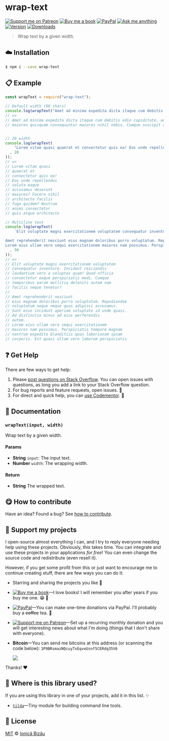 <!-- Please do not edit this file. Edit the `blah` field in the `package.json` instead. If in doubt, open an issue. -->


# wrap-text

 [![Support me on Patreon][badge_patreon]][patreon] [![Buy me a book][badge_amazon]][amazon] [![PayPal][badge_paypal_donate]][paypal-donations] [![Ask me anything](https://img.shields.io/badge/ask%20me-anything-1abc9c.svg)](https://github.com/IonicaBizau/ama) [![Version](https://img.shields.io/npm/v/wrap-text.svg)](https://www.npmjs.com/package/wrap-text) [![Downloads](https://img.shields.io/npm/dt/wrap-text.svg)](https://www.npmjs.com/package/wrap-text)

> Wrap text by a given width.

## :cloud: Installation

```sh
$ npm i --save wrap-text
```


## :clipboard: Example



```js
const wrapText = require("wrap-text");

// Default width (80 chars)
console.log(wrapText("Amet ad minima expedita dicta itaque cum debitis odio cupiditate, animi. Libero maiores quisquam consequuntur maiores nihil nobis. Cumque suscipit asperiores voluptate magnam iste suscipit reprehenderit adipisci quasi. Officia quia."));
// =>
// Amet ad minima expedita dicta itaque cum debitis odio cupiditate, animi. Libero
// maiores quisquam consequuntur maiores nihil nobis. Cumque suscipit asperiores


// 20 width
console.log(wrapText(
    "Lorem vitae quasi quaerat et consectetur quis ea! Eos unde repellendus soluta eaque accusamus deserunt maiores? Facere nihil architecto facilis fuga quidem? Nostrum animi consectetur quis atque architecto totam molestias."
  , 20
));
// =>
// Lorem vitae quasi
// quaerat et
// consectetur quis ea!
// Eos unde repellendus
// soluta eaque
// accusamus deserunt
// maiores? Facere nihil
// architecto facilis
// fuga quidem? Nostrum
// animi consectetur
// quis atque architecto

// Multiline text
console.log(wrapText(
    `Elit voluptate magni exercitationem voluptatem consequatur inventore. Incidunt reiciendis laudantium vero a voluptas quam! Quod officia consectetur eaque perspiciatis modi. Cumque temporibus earum mollitia deleniti autem nam facilis neque tenetur?

Amet reprehenderit nesciunt eius magnam doloribus porro voluptatum. Repudiandae voluptatum neque neque quos adipisci accusamus. Sunt esse incidunt aperiam voluptate id unde quasi. Ad distinctio minus ad eius perferendis autem.
Lorem eius ullam vero sequi exercitationem maiores nam possimus. Perspiciatis tempore magnam nostrum expedita blanditiis quas laboriosam ipsam corporis. Est quasi ullam vero laborum perspiciatis eius eos aut. Libero ab.`
  , 50
));
// =>
// Elit voluptate magni exercitationem voluptatem
// consequatur inventore. Incidunt reiciendis
// laudantium vero a voluptas quam! Quod officia
// consectetur eaque perspiciatis modi. Cumque
// temporibus earum mollitia deleniti autem nam
// facilis neque tenetur?
//
// Amet reprehenderit nesciunt
// eius magnam doloribus porro voluptatum. Repudiandae
// voluptatum neque neque quos adipisci accusamus.
// Sunt esse incidunt aperiam voluptate id unde quasi.
// Ad distinctio minus ad eius perferendis
// autem.
// Lorem eius ullam vero sequi exercitationem
// maiores nam possimus. Perspiciatis tempore magnam
// nostrum expedita blanditiis quas laboriosam ipsam
// corporis. Est quasi ullam vero laborum perspiciatis
```



## :question: Get Help

There are few ways to get help:

 1. Please [post questions on Stack Overflow](https://stackoverflow.com/questions/ask). You can open issues with questions, as long you add a link to your Stack Overflow question.
 2. For bug reports and feature requests, open issues. :bug:
 3. For direct and quick help, you can [use Codementor](https://www.codementor.io/johnnyb). :rocket:


## :memo: Documentation


### `wrapText(input, width)`
Wrap text by a given width.

#### Params

- **String** `input`: The input text.
- **Number** `width`: The wrapping width.

#### Return
- **String** The wrapped text.



## :yum: How to contribute
Have an idea? Found a bug? See [how to contribute][contributing].


## :sparkling_heart: Support my projects

I open-source almost everything I can, and I try to reply everyone needing help using these projects. Obviously,
this takes time. You can integrate and use these projects in your applications *for free*! You can even change the source code and redistribute (even resell it).

However, if you get some profit from this or just want to encourage me to continue creating stuff, there are few ways you can do it:

 - Starring and sharing the projects you like :rocket:
 - [![Buy me a book][badge_amazon]][amazon]—I love books! I will remember you after years if you buy me one. :grin: :book:
 - [![PayPal][badge_paypal]][paypal-donations]—You can make one-time donations via PayPal. I'll probably buy a ~~coffee~~ tea. :tea:
 - [![Support me on Patreon][badge_patreon]][patreon]—Set up a recurring monthly donation and you will get interesting news about what I'm doing (things that I don't share with everyone).
 - **Bitcoin**—You can send me bitcoins at this address (or scanning the code below): `1P9BRsmazNQcuyTxEqveUsnf5CERdq35V6`

    ![](https://i.imgur.com/z6OQI95.png)

Thanks! :heart:


## :dizzy: Where is this library used?
If you are using this library in one of your projects, add it in this list. :sparkles:


 - [`tilda`](https://github.com/IonicaBizau/tilda)—Tiny module for building command line tools.

## :scroll: License

[MIT][license] © [Ionică Bizău][website]

[badge_patreon]: http://ionicabizau.github.io/badges/patreon.svg
[badge_amazon]: http://ionicabizau.github.io/badges/amazon.svg
[badge_paypal]: http://ionicabizau.github.io/badges/paypal.svg
[badge_paypal_donate]: http://ionicabizau.github.io/badges/paypal_donate.svg
[patreon]: https://www.patreon.com/ionicabizau
[amazon]: http://amzn.eu/hRo9sIZ
[paypal-donations]: https://www.paypal.com/cgi-bin/webscr?cmd=_s-xclick&hosted_button_id=RVXDDLKKLQRJW
[donate-now]: http://i.imgur.com/6cMbHOC.png

[license]: http://showalicense.com/?fullname=Ionic%C4%83%20Biz%C4%83u%20%3Cbizauionica%40gmail.com%3E%20(https%3A%2F%2Fionicabizau.net)&year=2016#license-mit
[website]: https://ionicabizau.net
[contributing]: /CONTRIBUTING.md
[docs]: /DOCUMENTATION.md
